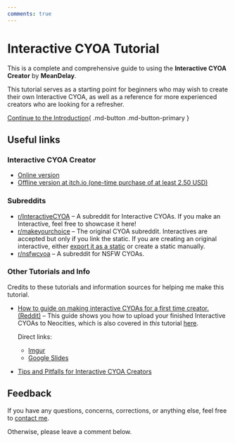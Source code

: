 ```yaml
---
comments: true
---
```


# Interactive CYOA Tutorial
This is a complete and comprehensive guide to using the
**Interactive CYOA Creator** by **MeanDelay**.

This tutorial serves as a starting point for beginners who may wish to create
their own Interactive CYOA, as well as a reference for more experienced
creators who are looking for a refresher.

[Continue to the Introduction]{ .md-button .md-button-primary }

## Useful links

### Interactive CYOA Creator
* [Online version](https://intcyoacreator.onrender.com/)
* [Offline version at itch.io (one-time purchase of at least 2.50 USD)][3]

### Subreddits
* [r/InteractiveCYOA](https://www.reddit.com/r/InteractiveCYOA/) – A subreddit
for Interactive CYOAs. If you make an Interactive, feel free to showcase it here!
* [r/makeyourchoice](https://www.reddit.com/r/makeyourchoice/) – The original
CYOA subreddit. Interactives are accepted but only if you link the static.
If you are creating an original interactive, either [export it as a static] or
create a static manually.
* [r/nsfwcyoa](https://www.reddit.com/r/nsfwcyoa) – A subreddit for NSFW CYOAs.

### Other Tutorials and Info
Credits to these tutorials and information sources for helping me make this
tutorial.

* [How to guide on making interactive CYOAs for a first time creator. (Reddit)]
– This guide shows you how to upload your finished Interactive CYOAs to
Neocities, which is also covered in *this* tutorial
[here](./publishing/#uploading-your-project).

    Direct links:
    
    * [Imgur](https://imgur.com/a/QV36Ix8)
    * [Google Slides][1]
    
* [Tips and Pitfalls for Interactive CYOA Creators]

## Feedback
If you have any questions, concerns, corrections, or anything else, feel free
to [contact me][5].

Otherwise, please leave a comment below.

[1]: https://docs.google.com/presentation/d/18wSgIooZxM_uA3I90KmZICl9guaQMeVIuqCpV-UffJA/edit
[3]: https://meandelay.itch.io/interactive-cyoa-creator
[5]: https://upasadena.github.io/#social-media-and-contact

[Continue to the Introduction]: ./introduction/
[How to guide on making interactive CYOAs for a first time creator. (Reddit)]: https://www.reddit.com/r/InteractiveCYOA/comments/nxrlvm/how_to_guide_on_making_interactive_cyoas_for_a/
[Tips and Pitfalls for Interactive CYOA Creators]: https://www.reddit.com/r/InteractiveCYOA/comments/wrf0hl/tips_and_pitfalls_for_interactive_cyoa_creators/
[export it as a static]: ./publishing/static/